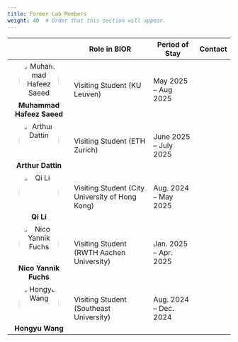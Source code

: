 ```yaml
---
title: Former Lab Members
weight: 40  # Order that this section will appear.
---
```


<table>
  <thead>
    <tr>
      <th> </th>
      <th>Role in BIOR</th>
      <th>Period of Stay</th>
      <th>Contact</th>
    </tr>
  </thead>
  <tbody>
    <tr>
      <td style="vertical-align: middle; text-align: center;">
        <div style="display: flex; flex-direction: column; align-items: center;">
          <img src="https://maomaohu.net/img/former_member_hafeez.png" alt="Muhammad Hafeez Saeed" style="width:90px; height:90px; border-radius:50%;">
          <strong>Muhammad Hafeez Saeed</strong>
        </div>
      </td>
      <td style="vertical-align: middle;">Visiting Student (KU Leuven)</td>
      <td style="vertical-align: middle;">May 2025 – Aug 2025</td>
      <td style="vertical-align: middle; text-align: center;">
        <a href="https://www.linkedin.com/in/mhafeezsaeed/" target="_blank">
          <i class="fab fa-linkedin" style="color:#EF7C00; font-size:18px;"></i>
        </a>
      </td>
    </tr>
    <tr>
      <td style="vertical-align: middle; text-align: center;">
        <div style="display: flex; flex-direction: column; align-items: center;">
          <img src="https://maomaohu.net/img/former_member_arthur.jpg" alt="Arthur Dattin" style="width:90px; height:90px; border-radius:50%;">
          <strong>Arthur Dattin</strong>
        </div>
      </td>
      <td style="vertical-align: middle;">Visiting Student (ETH Zurich)</td>
      <td style="vertical-align: middle;">June 2025 – July 2025</td>
      <td style="vertical-align: middle; text-align: center;">
        <a href="https://www.linkedin.com/in/arthur-dattin-941958235/" target="_blank">
          <i class="fab fa-linkedin" style="color:#EF7C00; font-size:18px;"></i>
        </a>
      </td>
    </tr>
    <tr>
      <td style="vertical-align: middle; text-align: center;">
        <div style="display: flex; flex-direction: column; align-items: center;">
          <img src="https://maomaohu.net/img/former_member_Qi.jpg" alt="Qi Li" style="width:90px; height:90px; border-radius:50%;">
          <strong>Qi Li</strong>
        </div>
      </td>
      <td style="vertical-align: middle;">Visiting Student (City University of Hong Kong)</td>
      <td style="vertical-align: middle;">Aug. 2024 – May 2025</td>
      <td style="vertical-align: middle; text-align: center;">
        <a href="https://www.linkedin.com/in/qi-li-6686862b8/" target="_blank">
          <i class="fab fa-linkedin" style="color:#EF7C00; font-size:18px;"></i>
        </a>
      </td>
    </tr>
    <tr>
      <td style="vertical-align: middle; text-align: center;">
        <div style="display: flex; flex-direction: column; align-items: center;">
          <img src="https://maomaohu.net/img/former_member_Nico.jpg" alt="Nico Yannik Fuchs" style="width:90px; height:90px; border-radius:50%;">
          <strong>Nico Yannik Fuchs</strong>
        </div>
      </td>
      <td style="vertical-align: middle;">Visiting Student (RWTH Aachen University)</td>
      <td style="vertical-align: middle;">Jan. 2025 – Apr. 2025</td>
      <td style="vertical-align: middle; text-align: center;">
        <a href="https://www.linkedin.com/in/nico-fuchs-4175431b8/" target="_blank">
          <i class="fab fa-linkedin" style="color:#EF7C00; font-size:18px;"></i>
        </a>
      </td>
    </tr>
    <tr>
      <td style="vertical-align: middle; text-align: center;">
        <div style="display: flex; flex-direction: column; align-items: center;">
          <img src="https://maomaohu.net/img/former_member_Hongyu.jpg" alt="Hongyu Wang" style="width:90px; height:90px; border-radius:50%;">
          <strong>Hongyu Wang</strong>
        </div>
      </td>
      <td style="vertical-align: middle;">Visiting Student (Southeast University)</td>
      <td style="vertical-align: middle;">Aug. 2024 – Dec. 2024</td>
      <td style="vertical-align: middle; text-align: center;">
        <a href="https://www.linkedin.com/in/hongyu-wang-14b379309" target="_blank">
          <i class="fab fa-linkedin" style="color:#EF7C00; font-size:18px;"></i>
        </a>
      </td>
    </tr>
  </tbody>
</table>

